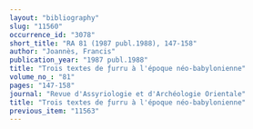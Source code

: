 ```yaml
---
layout: "bibliography"
slug: "11560"
occurrence_id: "3078"
short_title: "RA 81 (1987 publ.1988), 147-158"
author: "Joannès, Francis"
publication_year: "1987 publ.1988"
title: "Trois textes de ƒurru à l'époque néo-babylonienne"
volume_no_: "81"
pages: "147-158"
journal: "Revue d'Assyriologie et d'Archéologie Orientale"
title: "Trois textes de ƒurru à l'époque néo-babylonienne"
previous_item: "11563"
---
```

